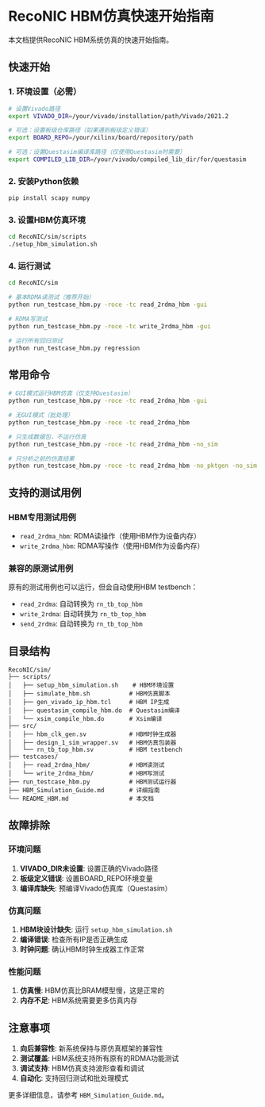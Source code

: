 # RecoNIC HBM仿真快速开始指南

本文档提供RecoNIC HBM系统仿真的快速开始指南。

## 快速开始

### 1. 环境设置（必需）

```bash
# 设置Vivado路径
export VIVADO_DIR=/your/vivado/installation/path/Vivado/2021.2

# 可选：设置板级仓库路径（如果遇到板级定义错误）
export BOARD_REPO=/your/xilinx/board/repository/path

# 可选：设置Questasim编译库路径（仅使用Questasim时需要）
export COMPILED_LIB_DIR=/your/vivado/compiled_lib_dir/for/questasim
```

### 2. 安装Python依赖

```bash
pip install scapy numpy
```

### 3. 设置HBM仿真环境

```bash
cd RecoNIC/sim/scripts
./setup_hbm_simulation.sh
```

### 4. 运行测试

```bash
cd RecoNIC/sim

# 基本RDMA读测试（推荐开始）
python run_testcase_hbm.py -roce -tc read_2rdma_hbm -gui

# RDMA写测试
python run_testcase_hbm.py -roce -tc write_2rdma_hbm -gui

# 运行所有回归测试
python run_testcase_hbm.py regression
```

## 常用命令

```bash
# GUI模式运行HBM仿真（仅支持Questasim）
python run_testcase_hbm.py -roce -tc read_2rdma_hbm -gui

# 无GUI模式（批处理）
python run_testcase_hbm.py -roce -tc read_2rdma_hbm

# 只生成数据包，不运行仿真
python run_testcase_hbm.py -roce -tc read_2rdma_hbm -no_sim

# 只分析之前的仿真结果
python run_testcase_hbm.py -roce -tc read_2rdma_hbm -no_pktgen -no_sim
```

## 支持的测试用例

### HBM专用测试用例
- `read_2rdma_hbm`: RDMA读操作（使用HBM作为设备内存）
- `write_2rdma_hbm`: RDMA写操作（使用HBM作为设备内存）

### 兼容的原测试用例
原有的测试用例也可以运行，但会自动使用HBM testbench：
- `read_2rdma`: 自动转换为 `rn_tb_top_hbm`
- `write_2rdma`: 自动转换为 `rn_tb_top_hbm`
- `send_2rdma`: 自动转换为 `rn_tb_top_hbm`

## 目录结构

```
RecoNIC/sim/
├── scripts/
│   ├── setup_hbm_simulation.sh    # HBM环境设置
│   ├── simulate_hbm.sh           # HBM仿真脚本
│   ├── gen_vivado_ip_hbm.tcl     # HBM IP生成
│   ├── questasim_compile_hbm.do  # Questasim编译
│   └── xsim_compile_hbm.do       # Xsim编译
├── src/
│   ├── hbm_clk_gen.sv            # HBM时钟生成器
│   ├── design_1_sim_wrapper.sv   # HBM仿真包装器
│   └── rn_tb_top_hbm.sv          # HBM testbench
├── testcases/
│   ├── read_2rdma_hbm/           # HBM读测试
│   └── write_2rdma_hbm/          # HBM写测试
├── run_testcase_hbm.py           # HBM测试运行器
├── HBM_Simulation_Guide.md       # 详细指南
└── README_HBM.md                 # 本文档
```

## 故障排除

### 环境问题
1. **VIVADO_DIR未设置**: 设置正确的Vivado路径
2. **板级定义错误**: 设置BOARD_REPO环境变量
3. **编译库缺失**: 预编译Vivado仿真库（Questasim）

### 仿真问题
1. **HBM块设计缺失**: 运行 `setup_hbm_simulation.sh`
2. **编译错误**: 检查所有IP是否正确生成
3. **时钟问题**: 确认HBM时钟生成器工作正常

### 性能问题
1. **仿真慢**: HBM仿真比BRAM模型慢，这是正常的
2. **内存不足**: HBM系统需要更多仿真内存

## 注意事项

1. **向后兼容性**: 新系统保持与原仿真框架的兼容性
2. **测试覆盖**: HBM系统支持所有原有的RDMA功能测试
3. **调试支持**: HBM仿真支持波形查看和调试
4. **自动化**: 支持回归测试和批处理模式

更多详细信息，请参考 `HBM_Simulation_Guide.md`。